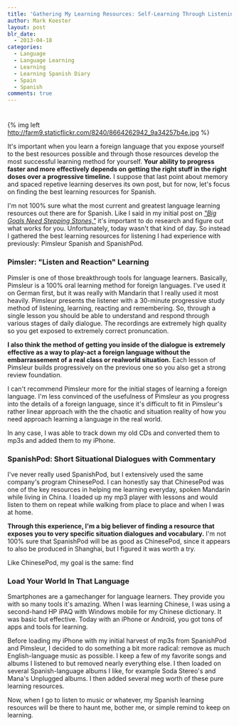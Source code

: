 ```yaml
---
title: 'Gathering My Learning Resources: Self-Learning Through Listening with Pimsler and SpanishPod (My Diary on Learning Spanish #2)'
author: Mark Koester
layout: post
blr_date:
  - 2013-04-18
categories:
  - Language
  - Language Learning
  - Learning
  - Learning Spanish Diary
  - Spain
  - Spanish
comments: true
---
```

# 

{% img left http://farm9.staticflickr.com/8240/8664262942_9a34257b4e.jpg %}

It's important when you learn a foreign language that you expose yourself to the best resources possible and through those resources develop the most successful learning method for yourself. **Your ability to progress faster and more effectively depends on getting the right stuff in the right doses over a progressive timeline.** I suppose that last point about memory and spaced repetive learning deserves its own post, but for now, let's focus on finding the best learning resources for Spanish.

I'm not 100% sure what the most current and greatest language learning resources out there are for Spanish. Like I said in my initial post on [*"Big Goals Need Stepping Stones,"*][1] it's important to do research and figure out what works for you. Unfortunately, today wasn't that kind of day. So instead I gathered the best learning resources for listening I had experience with previously: Pimsleur Spanish and SpanishPod.

 [1]: http://www.markwk.com/2013/01/big-goals-need-stepping-stones-learning-spanish.html

<!--more-->

### **Pimsler: "Listen and Reaction" Learning**

Pimsler is one of those breakthrough tools for language learners. Basically, Pimsleur is a 100% oral learning method for foreign languages. I've used it on German first, but it was really with Mandarin that I really used it most heavily. Pimsleur presents the listener with a 30-minute progressive study method of listening, learning, reacting and remembering. So, through a single lesson you should be able to understand and respond through various stages of daily dialogue. The recordings are extremely high quality so you get exposed to extremely correct pronuncation.

**I also think the method of getting you inside of the dialogue is extremely effective as a way to play-act a foreign language without the embarrassement of a real class or realworld situation.** Each lesson of Pimsleur builds progressively on the previous one so you also get a strong review foundation.

I can't recommend Pimsleur more for the initial stages of learning a foreign language. I'm less convinced of the usefulness of Pimsleur as you progress into the details of a foreign language, since it's difficult to fit in Pimsleur's rather linear approach with the the chaotic and situation reality of how you need approach learning a language in the real world.

In any case, I was able to track down my old CDs and converted them to mp3s and added them to my iPhone.

### **SpanishPod: Short Situational Dialogues with Commentary**

I've never really used SpanishPod, but I extensively used the same company's program ChinesePod. I can honestly say that ChinesePod was one of the key resources in helping me learning everyday, spoken Mandarin while living in China. I loaded up my mp3 player with lessons and would listen to them on repeat while walking from place to place and when I was at home.

**Through this experience, I'm a big believer of finding a resource that exposes you to very specific situation dialogues and vocabulary.** I'm not 100% sure that SpanishPod will be as good as ChinesePod, since it appears to also be produced in Shanghai, but I figured it was worth a try.

Like ChinesePod, my goal is the same: find

### **Load Your World In That Language**

Smartphones are a gamechanger for language learners. They provide you with so many tools it's amazing. When I was learning Chinese, I was using a second-hand HP iPAQ with Windows mobile for my Chinese dictionary. It was basic but effective. Today with an iPhone or Android, you got tons of apps and tools for learning.

Before loading my iPhone with my initial harvest of mp3s from SpanishPod and Pimsleur, I decided to do something a bit more radical: remove as much English-language music as possible. I keep a few of my favorite songs and albums I listened to but removed nearly everything else. I then loaded on several Spanish-language albums I like, for example Soda Stereo's and Mana's Unplugged albums. I then added several meg worth of these pure learning resources.

Now, when I go to listen to music or whatever, my Spanish learning resources will be there to haunt me, bother me, or simple remind to keep on learning.